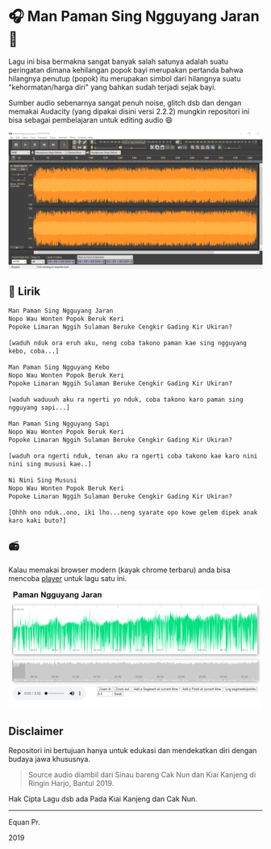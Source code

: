 # :headphones: Man Paman Sing Ngguyang Jaran :racehorse:
Lagu ini bisa bermakna sangat banyak salah satunya adalah suatu peringatan dimana kehilangan popok bayi merupakan pertanda bahwa hilangnya penutup (popok) itu merupakan simbol dari hilangnya suatu "kehormatan/harga diri" yang bahkan sudah terjadi sejak bayi. 

Sumber audio sebenarnya sangat penuh noise, glitch dsb dan dengan memakai Audacity (yang dipakai disini versi 2.2.2) mungkin repositori ini bisa sebagai pembelajaran untuk editing audio :smile:

![Audacity Edit](Sketch_PNJ_Audacity.png)


## :musical_note: Lirik

```
Man Paman Sing Ngguyang Jaran
Nopo Wau Wonten Popok Beruk Keri
Popoke Limaran Nggih Sulaman Beruke Cengkir Gading Kir Ukiran?

[waduh nduk ora eruh aku, neng coba takono paman kae sing ngguyang kebo, coba...]

Man Paman Sing Ngguyang Kebo
Nopo Wau Wonten Popok Beruk Keri
Popoke Limaran Nggih Sulaman Beruke Cengkir Gading Kir Ukiran?

[waduh waduuuh aku ra ngerti yo nduk, coba takono karo paman sing ngguyang sapi...]

Man Paman Sing Ngguyang Sapi
Nopo Wau Wonten Popok Beruk Keri
Popoke Limaran Nggih Sulaman Beruke Cengkir Gading Kir Ukiran?

[waduh ora ngerti nduk, tenan aku ra ngerti coba takono kae karo nini nini sing mususi kae..]

Ni Nini Sing Mususi
Nopo Wau Wonten Popok Beruk Keri
Popoke Limaran Nggih Sulaman Beruke Cengkir Gading Kir Ukiran?

[Ohhh ono nduk..ono, iki lho...neng syarate opo kowe gelem dipek anak karo kaki buto?]
```

## :radio:
Kalau memakai browser modern (kayak chrome terbaru) anda bisa mencoba [player](https://sajenid.github.io/paman-ngguyang-jaran/) untuk lagu satu ini.

![player](Sketch_Player.png)

## Disclaimer

Repositori ini bertujuan hanya untuk edukasi dan mendekatkan diri dengan budaya jawa khususnya. 

> Source audio diambil dari Sinau bareng Cak Nun dan Kiai Kanjeng di Ringin Harjo, Bantul 2019.

Hak Cipta Lagu dsb ada Pada Kiai Kanjeng dan Cak Nun.


---
Equan Pr.

2019
